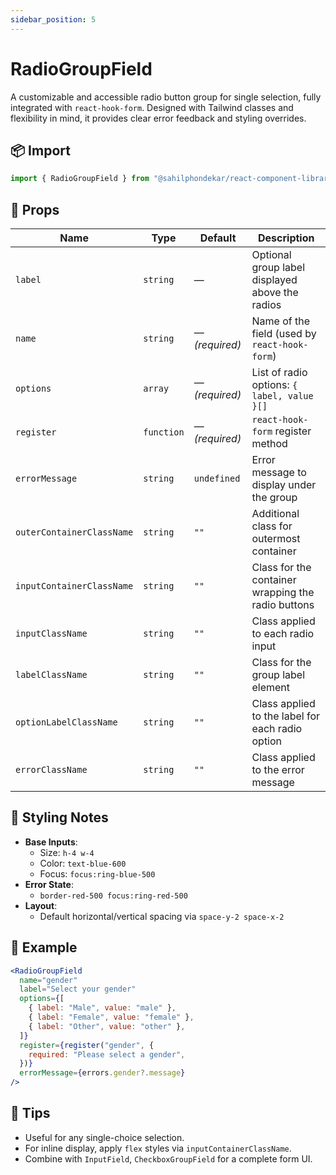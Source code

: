 ```yaml
---
sidebar_position: 5
---
```


# RadioGroupField

A customizable and accessible radio button group for single selection, fully integrated with `react-hook-form`. Designed with Tailwind classes and flexibility in mind, it provides clear error feedback and styling overrides.

## 📦 Import

```js
import { RadioGroupField } from "@sahilphondekar/react-component-library";
```

## 🧱 Props

| Name                        | Type        | Default     | Description |
|-----------------------------|-------------|-------------|-------------|
| `label`                     | `string`    | —           | Optional group label displayed above the radios |
| `name`                      | `string`    | — *(required)* | Name of the field (used by `react-hook-form`) |
| `options`                   | `array`     | — *(required)* | List of radio options: `{ label, value }[]` |
| `register`                  | `function`  | — *(required)* | `react-hook-form` register method |
| `errorMessage`              | `string`    | `undefined` | Error message to display under the group |
| `outerContainerClassName`   | `string`    | `""`        | Additional class for outermost container |
| `inputContainerClassName`   | `string`    | `""`        | Class for the container wrapping the radio buttons |
| `inputClassName`            | `string`    | `""`        | Class applied to each radio input |
| `labelClassName`            | `string`    | `""`        | Class for the group label element |
| `optionLabelClassName`      | `string`    | `""`        | Class applied to the label for each radio option |
| `errorClassName`            | `string`    | `""`        | Class applied to the error message |

## 💅 Styling Notes

- **Base Inputs**:
    - Size: `h-4 w-4`
    - Color: `text-blue-600`
    - Focus: `focus:ring-blue-500`
- **Error State**:
    - `border-red-500 focus:ring-red-500`
- **Layout**:
    - Default horizontal/vertical spacing via `space-y-2 space-x-2`

## 🧪 Example

```jsx
<RadioGroupField
  name="gender"
  label="Select your gender"
  options={[
    { label: "Male", value: "male" },
    { label: "Female", value: "female" },
    { label: "Other", value: "other" },
  ]}
  register={register("gender", {
    required: "Please select a gender",
  })}
  errorMessage={errors.gender?.message}
/>
```

## 🧠 Tips

- Useful for any single-choice selection.
- For inline display, apply `flex` styles via `inputContainerClassName`.
- Combine with `InputField`, `CheckboxGroupField` for a complete form UI.
